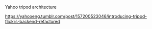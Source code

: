 Yahoo tripod architecture

https://yahooeng.tumblr.com/post/157200523046/introducing-tripod-flickrs-backend-refactored
